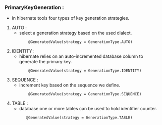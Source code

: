 ### PrimaryKeyGeneration :
      
- in hibernate tools four types of key generation strategies.

1. AUTO :
    - select a generation strategy based on the used dialect.
        ```
            @GeneratedValue(strategy = GenerationType.AUTO)
        ```
2. IDENTITY :
    - hibernate relies on an auto-incremented database column to generate the primary key.
        ```
            @GeneratedValue(strategy = GenerationType.IDENTITY)
        ```
3. SEQUENCE :
    - increment key based on the sequence we define.
        ```
            @GeneratedValue(strategy = GenerationType.SEQUENCE)
        ```
4. TABLE :
    - database one or more tables can be used to hold identifier counter.
         ```
            @GeneratedValue(strategy = GenerationType.TABLE)
         ```
   
 
